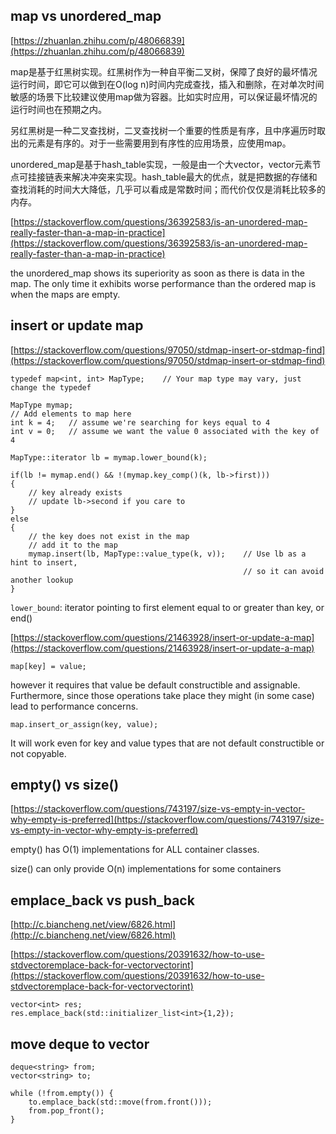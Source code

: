 ## map vs unordered_map

[https://zhuanlan.zhihu.com/p/48066839](https://zhuanlan.zhihu.com/p/48066839)

map是基于红黑树实现。红黑树作为一种自平衡二叉树，保障了良好的最坏情况运行时间，即它可以做到在O(log n)时间内完成查找，插入和删除，在对单次时间敏感的场景下比较建议使用map做为容器。比如实时应用，可以保证最坏情况的运行时间也在预期之内。

另红黑树是一种二叉查找树，二叉查找树一个重要的性质是有序，且中序遍历时取出的元素是有序的。对于一些需要用到有序性的应用场景，应使用map。

unordered_map是基于hash_table实现，一般是由一个大vector，vector元素节点可挂接链表来解决冲突来实现。hash_table最大的优点，就是把数据的存储和查找消耗的时间大大降低，几乎可以看成是常数时间；而代价仅仅是消耗比较多的内存。


[https://stackoverflow.com/questions/36392583/is-an-unordered-map-really-faster-than-a-map-in-practice](https://stackoverflow.com/questions/36392583/is-an-unordered-map-really-faster-than-a-map-in-practice)

the unordered_map shows its superiority as soon as there is data in the map. The only time it exhibits worse performance than the ordered map is when the maps are empty.

## insert or update map

[https://stackoverflow.com/questions/97050/stdmap-insert-or-stdmap-find](https://stackoverflow.com/questions/97050/stdmap-insert-or-stdmap-find)

```
typedef map<int, int> MapType;    // Your map type may vary, just change the typedef

MapType mymap;
// Add elements to map here
int k = 4;   // assume we're searching for keys equal to 4
int v = 0;   // assume we want the value 0 associated with the key of 4

MapType::iterator lb = mymap.lower_bound(k);

if(lb != mymap.end() && !(mymap.key_comp()(k, lb->first)))
{
    // key already exists
    // update lb->second if you care to
}
else
{
    // the key does not exist in the map
    // add it to the map
    mymap.insert(lb, MapType::value_type(k, v));    // Use lb as a hint to insert,
                                                    // so it can avoid another lookup
}
```

`lower_bound`: iterator pointing to first element equal to or greater than key, or end()

[https://stackoverflow.com/questions/21463928/insert-or-update-a-map](https://stackoverflow.com/questions/21463928/insert-or-update-a-map)

```
map[key] = value;
```

however it requires that value be default constructible and assignable. Furthermore, since those operations take place they might (in some case) lead to performance concerns.

```
map.insert_or_assign(key, value);
```

It will work even for key and value types that are not default constructible or not copyable.

## empty() vs size()

[https://stackoverflow.com/questions/743197/size-vs-empty-in-vector-why-empty-is-preferred](https://stackoverflow.com/questions/743197/size-vs-empty-in-vector-why-empty-is-preferred)

empty() has O(1) implementations for ALL container classes.

size() can only provide O(n) implementations for some containers

## emplace_back vs push_back

[http://c.biancheng.net/view/6826.html](http://c.biancheng.net/view/6826.html)

[https://stackoverflow.com/questions/20391632/how-to-use-stdvectoremplace-back-for-vectorvectorint](https://stackoverflow.com/questions/20391632/how-to-use-stdvectoremplace-back-for-vectorvectorint)

```
vector<int> res;
res.emplace_back(std::initializer_list<int>{1,2});
```

## move deque to vector

```
deque<string> from;
vector<string> to;

while (!from.empty()) {
    to.emplace_back(std::move(from.front()));
    from.pop_front();
}
```

